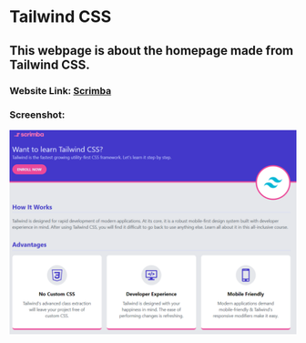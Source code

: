 # Tailwind CSS
## This webpage is about the homepage made from Tailwind CSS.

### Website Link: <a href="https://tailwindkit.github.io/tailwindcss/">Scrimba</a>

### Screenshot:
![](images/tailwindcss.png)
